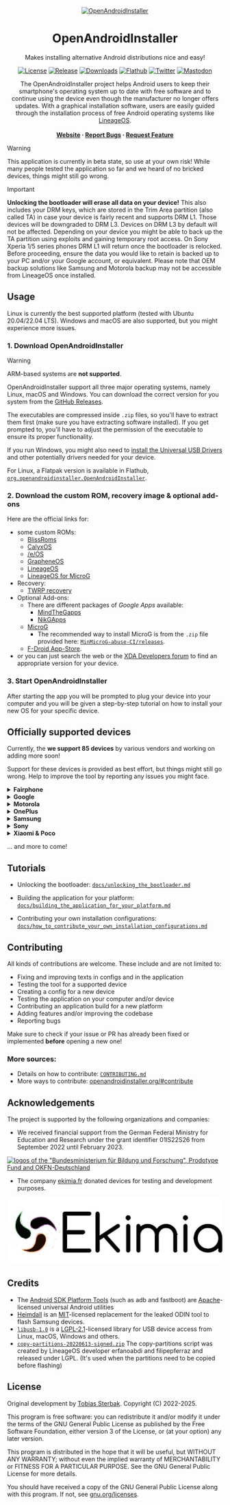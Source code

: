 <div align="center">
  <a href="https://github.com/openandroidinstaller-dev/openandroidinstaller">
    <img src="openandroidinstaller/assets/logo-192x192.png" alt="OpenAndroidInstaller" width="80" height="80">
  </a>

  <h1>OpenAndroidInstaller</h1>
  <p>Makes installing alternative Android distributions nice and easy!</p>

  [![License](https://img.shields.io/github/license/openandroidinstaller-dev/openandroidinstaller?color=green)](https://github.com/openandroidinstaller-dev/openandroidinstaller/blob/main/LICENSE)
  [![Release](https://img.shields.io/github/v/release/openandroidinstaller-dev/openandroidinstaller?include_prereleases)](https://github.com/openandroidinstaller-dev/openandroidinstaller/releases)
  [![Downloads](https://img.shields.io/github/downloads/openandroidinstaller-dev/openandroidinstaller/total)](https://github.com/openandroidinstaller-dev/openandroidinstaller/releases)
  [![Flathub](https://img.shields.io/flathub/downloads/org.openandroidinstaller.OpenAndroidInstaller?label=flathub%20installs)](https://flathub.org/apps/org.openandroidinstaller.OpenAndroidInstaller)
  [![Twitter](https://img.shields.io/twitter/follow/oainstaller?style=social)](https://twitter.com/OAInstaller)
  [![Mastodon](https://img.shields.io/mastodon/follow/109341220262803943?domain=https%3A%2F%2Ffosstodon.org&style=social)](https://fosstodon.org/@openandroidinstaller)

  <p>
    The OpenAndroidInstaller project helps Android users to keep their smartphone's operating system up to date with free software and to continue using the device even though the manufacturer no longer offers updates. With a graphical installation software, users are easily guided through the installation process of free Android operating systems like <a href="https://lineageos.org">LineageOS</a>.
    <br><br>
    <strong>
      <a href="https://openandroidinstaller.org">Website</a>
      ·
      <a href="https://github.com/openandroidinstaller-dev/openandroidinstaller/issues">Report Bugs</a>
      ·
      <a href="mailto: hello@openandroidinstaller.org">Request Feature</a>
    </strong>
  </p>
</div>

> [!WARNING]
> This application is currently in beta state, so use at your own risk! While many people tested the application so far and we heard of no bricked devices, things might still go wrong.

> [!IMPORTANT]
> **Unlocking the bootloader will erase all data on your device!**
> This also includes your DRM keys, which are stored in the Trim Area partition (also called TA) in case your device is fairly recent and supports DRM L1. Those devices will be downgraded to DRM L3. Devices on DRM L3 by default will not be affected.
> Depending on your device you might be able to back up the TA partition using exploits and gaining temporary root access. On Sony Xperia 1/5 series phones DRM L1 will return once the bootloader is relocked.
> Before proceeding, ensure the data you would like to retain is backed up to your PC and/or your Google account, or equivalent. Please note that OEM backup solutions like Samsung and Motorola backup may not be accessible from LineageOS once installed.

## Usage

Linux is currently the best supported platform (tested with Ubuntu 20.04/22.04 LTS). Windows and macOS are also supported, but you might experience more issues.

### 1. Download OpenAndroidInstaller

> [!WARNING]
> ARM-based systems are **not supported**.

OpenAndroidInstaller support all three major operating systems, namely Linux, macOS and Windows.
You can download the correct version for you system from the [GitHub Releases](https://github.com/openandroidinstaller-dev/openandroidinstaller/releases/latest).

The executables are compressed inside `.zip` files, so you'll have to extract them first (make sure you have extracting software installed).
If you get prompted to, you'll have to adjust the permission of the executable to ensure its proper functionality.

If you run Windows, you might also need to [install the Universal USB Drivers](https://adb.clockworkmod.com) and other potentially drivers needed for your device.

For Linux, a Flatpak version is available in Flathub, [`org.openandroidinstaller.OpenAndroidInstaller`](https://flathub.org/apps/org.openandroidinstaller.OpenAndroidInstaller).

### 2. Download the custom ROM, recovery image & optional add-ons

Here are the official links for:

  - some custom ROMs:
    - [BlissRoms](https://blissroms.org)
    - [CalyxOS](https://calyxos.org)
    - [/e/OS](https://doc.e.foundation/devices)
    - [GrapheneOS](https://grapheneos.org)
    - [LineageOS](https://wiki.lineageos.org/devices)
    - [LineageOS for MicroG](https://download.lineage.microg.org)
  - Recovery:
    - [TWRP recovery](https://twrp.me/Devices)
  - Optional Add-ons:
    - There are different packages of *Google Apps* available:
      - [MindTheGapps](https://wiki.lineageos.org/gapps#downloads)
      - [NikGApps](https://nikgapps.com)
    - [MicroG](https://microg.org)
      - The recommended way to install MicroG is from the `.zip` file provided here: [`MinMicroG-abuse-CI/releases`](https://github.com/FriendlyNeighborhoodShane/MinMicroG-abuse-CI/releases).
    - [F-Droid App-Store](https://f-droid.org/en/packages/org.fdroid.fdroid.privileged.ota).
  - or you can just search the web or the [XDA Developers forum](https://xdaforums.com) to find an appropriate version for your device.

### 3. Start OpenAndroidInstaller

After starting the app you will be prompted to plug your device into your computer and you will be given a step-by-step tutorial on how to install your new OS for your specific device.


## Officially supported devices

Currently, the **we support 85 devices** by various vendors and working on adding more soon!

Support for these devices is provided as best effort, but things might still go wrong.
Help to improve the tool by reporting any issues you might face.


<details><summary><b>Fairphone</b></summary>

Vendor | Device Name | CodeName | Models | Status
---|---|---|---|---
Fairphone | Fairphone 2 | [FP2](https://wiki.lineageos.org/devices/FP2) | | tested
Fairphone | Fairphone 3 | [FP3](https://wiki.lineageos.org/devices/FP3) | | tested
Fairphone | Fairphone 4 | [FP4](https://wiki.lineageos.org/devices/FP4) | | tested

</details>


<details><summary><b>Google</b></summary>

Vendor | Device Name | CodeName | Models | Status
---|---|---|---|---
Google | Pixel 2 | [walleye](https://wiki.lineageos.org/devices/walleye) | walleye | tested
Google | Pixel 2 XL | [taimen](https://wiki.lineageos.org/devices/taimen) | taimen | tested
Google | Pixel 3 | [blueline](https://wiki.lineageos.org/devices/blueline) | blueline | tested
Google | Pixel 3 XL | [crosshatch](https://wiki.lineageos.org/devices/crosshatch) | crosshatch | tested
Google | Pixel 3a | [sargo](https://wiki.lineageos.org/devices/sargo) | sargo | tested
Google | Pixel 3a XL | [bonito](https://wiki.lineageos.org/devices/bonito) | bonito | tested
Google | Pixel 4 | [flame](https://wiki.lineageos.org/devices/flame) | flame | tested
Google | Pixel 4 XL | [coral](https://wiki.lineageos.org/devices/coral) | coral | tested
Google | Pixel 4a | [sunfish](https://wiki.lineageos.org/devices/sunfish) | sunfish | tested
Google | Pixel 5 | [redfin](https://wiki.lineageos.org/devices/redfin) | redfin | tested
Google | Pixel 5a | [barbet](https://wiki.lineageos.org/devices/barbet) | barbet | tested

</details>


<details><summary><b>Motorola</b></summary>

Vendor | Device Name | CodeName | Models | Status
---|---|---|---|---
Motorola | edge | [racer](https://wiki.lineageos.org/devices/racer) | XT2063-2, XT2063-3 | tested
Motorola | moto g5 | [cedric](https://wiki.lineageos.org/devices/cedric) | XT1670, XT1671, XT1672, XT1675, XT1676, XT1677 | tested
Motorola | moto g6 plus | [evert](https://wiki.lineageos.org/devices/evert) | XT1926-2, XT1926-3, XT1926-5, XT1926-6, XT1926-7, XT1926-8, XT1926-9 | tested
Motorola | moto g7 power | [ocean](https://wiki.lineageos.org/devices/ocean) | XT1955-1, XT1955-2, XT1955-4, XT1955-5, XT1955-7 | tested
Motorola | moto g 5G plus / one 5G | [nairo](https://wiki.lineageos.org/devices/nairo) | XT2075-3, XT2075-5 | tested
Motorola | moto g 5G / one 5G ace | [kiev](https://wiki.lineageos.org/devices/kiev) | XT2113-2, XT2113-3 | tested
Motorola | moto z | [griffin](https://wiki.lineageos.org/devices/griffin) | XT1650-3, XT1650-05 | tested

</details>


<details><summary><b>OnePlus</b></summary>

Vendor | Device Name | CodeName | Models | Status
---|---|---|---|---
OnePlus | One | [bacon](https://wiki.lineageos.org/devices/bacon) | A0001 | tested
OnePlus | 3/3T | [oneplus3](https://wiki.lineageos.org/devices/oneplus3) | A3000, A3003, A3010 | untested
OnePlus | 5 | [cheeseburger](https://wiki.lineageos.org/devices/cheeseburger) | A5000 | tested
OnePlus | 5T | [dumpling](https://wiki.lineageos.org/devices/dumpling) | A5010 | tested
OnePlus | 6 | [enchilada](https://wiki.lineageos.org/devices/enchilada) | A6000, A6003 | tested
OnePlus | 6T | [fajita](https://wiki.lineageos.org/devices/fajita) | A6010, A6013 | tested
OnePlus | 7 | [guacamoleb](https://wiki.lineageos.org/devices/guacamoleb) | GM1900, GM1901, GM1903, GM1905 | tested
OnePlus | 7 Pro | [guacamole](https://wiki.lineageos.org/devices/guacamole) | GM1910, GM1911, GM1913, GM1917 | tested
OnePlus | 7T | [hotdogb](https://wiki.lineageos.org/devices/hotdogb) | HD1900, HD1901, HD1903, HD1905 | tested
OnePlus | 7T Pro | [hotdog](https://wiki.lineageos.org/devices/hotdog) | HD1910, HD1911, HD1913, HD1917 | tested
OnePlus | Nord | [avicii](https://wiki.lineageos.org/devices/avicii) | AC2001, AC2003 | tested
OnePlus | Nord N200 | [dre](https://wiki.lineageos.org/devices/dre) | DE2117 | tested
OnePlus | 9 | lemonade | LE2110, LE2111, LE2113, LE2115 | under development

</details>


<details><summary><b>Samsung</b></summary>

Vendor | Device Name | CodeName | Models | Status
---|---|---|---|---
Samsung | Galaxy J7 2015 | j7elte | | tested
Samsung | Galaxy J7 Prime | on7xelte | | untested
Samsung | Galaxy A3 2017 | a3y17lte | SM-A320FL | tested
Samsung | Galaxy A5 2016 | [a5xelte](https://wiki.lineageos.org/devices/a5xelte) | SM-A510F | tested
Samsung | Galaxy A5 2017 | [a5y17lte](https://wiki.lineageos.org/devices/a5y17lte) | | tested
Samsung | Galaxy A7 2016 | a7xelte | | tested
Samsung | Galaxy A7 2017 | [a7y17lte](https://wiki.lineageos.org/devices/a7y17lte) | | untested
Samsung | Galaxy Grand Prime VE | grandprimevelte | SM-G531F | tested
Samsung | Galaxy S III Neo | s3ve3g | GT-I9301I | tested
Samsung | Galaxy Tab S2 | [gts210vewifi](https://wiki.lineageos.org/devices/gts210vewifi) | T813 | tested
Samsung | Galaxy S4 | [jfltexx](https://wiki.lineageos.org/devices/jfltexx) | | untested
Samsung | Galaxy S4 Mini LTE| [serranoltexx](https://wiki.lineageos.org/devices/serranoltexx) | | tested
Samsung | Galaxy S5 | [klte](https://wiki.lineageos.org/devices/klte) | G900F/M/R4/R7/T/V/W8 | tested
Samsung | Galaxy S5 mini | kminilte | SM-G800F/M/Y | tested
Samsung | Galaxy S6 | [zerofltexx](https://wiki.lineageos.org/devices/zerofltexx) | | tested
Samsung | Galaxy S6 Edge | [zeroltexx](https://wiki.lineageos.org/devices/zeroltexx) | | tested
Samsung | Galaxy S7 | [herolte](https://wiki.lineageos.org/devices/herolte) | SM-G930F | tested
Samsung | Galaxy S7 Edge | [hero2lte](https://wiki.lineageos.org/devices/hero2lte) | | tested
Samsung | Galaxy S8 | dreamlte | | tested
Samsung | Galaxy S9 | [starlte](https://wiki.lineageos.org/devices/starlte) | | tested
Samsung | Galaxy Note 3 LTE | [hltetmo](https://wiki.lineageos.org/devices/hltetmo) | N900T/V/W8 | tested
Samsung | Galaxy Note 8 | greatlte | SM-N950F | tested
Samsung | Galaxy Note 9 | [crownlte](https://wiki.lineageos.org/devices/crownlte) | | tested
Samsung | Galaxy Note 10 | [d1](https://wiki.lineageos.org/devices/d1) | | tested
Samsung | Galaxy Note 10+ | [d2s](https://wiki.lineageos.org/devices/d2s) | | tested

</details>

<details>
  <summary><b>Sony</b></summary>

Vendor | Device Name | CodeName | Models | Status
---|---|---|---|---
Sony | Xperia Z | [yuga](https://wiki.lineageos.org/devices/yuga) | C6603 | tested
Sony | Xperia Z3 | [z3](https://wiki.lineageos.org/devices/z3) | | tested
Sony | Xperia Z3 Compact | [z3c](https://wiki.lineageos.org/devices/z3c) | | untested
Sony | Xperia 10 | [kirin](https://wiki.lineageos.org/devices/kirin) | | tested
Sony | Xperia 10 Plus | [mermaid](https://wiki.lineageos.org/devices/mermaid) | | tested
Sony | Xperia XA2 | [pioneer](https://wiki.lineageos.org/devices/pioneer) | | tested
Sony | Xperia XZ Premium | maple | G8141 | untested
Sony | Xperia XZ Premium Dual Sim | maple_dsds | G8142 | untested
Sony | Xperia XZ1 | poplar | G8341 | untested
Sony | Xperia XZ1 Dual Sim | poplar_dsds | G8342 | untested
Sony | Xperia XZ1 Canada | poplar_canada | G8343 | untested
Sony | Xperia XZ1 KDDI | poplar_kddi | SOV36 | untested
Sony | Xperia XZ1 Compact | lilac | G8441, G8442 | untested
Sony | Xperia XZ2 | [akari](https://wiki.lineageos.org/devices/akari) | | tested
Sony | Xperia XZ2 Compact | [xz2c](https://wiki.lineageos.org/devices/xz2c) | | untested
Sony | Xperia XZ2 Premium | [aurora](https://wiki.lineageos.org/devices/aurora) | | untested
Sony | Xperia XZ3 | [akatsuki](https://wiki.lineageos.org/devices/akatsuki) | | tested
Sony | Xperia XZ | kagura | | planned

</details>

<details><summary><b>Xiaomi & Poco</b></summary>

Vendor | Device Name | CodeName | Models | Status
---|---|---|---|---
Xiaomi | Redmi 7A / 8 / 8A / 8A Dual | [Mi439](https://wiki.lineageos.org/devices/Mi439) : pine / olive / olivelite / olivewood | | tested
Xiaomi | Redmi 9A / 9C / 9AT / 9i / 9A Sport / 10A / 10A Sport | garden / dandelion / blossom / angelican | | tested
Xiaomi | Redmi 9 / Poco M2 | [lancelot](https://wiki.lineageos.org/devices/lancelot) / galahad / shivan | | untested
Xiaomi | Redmi Note 7 | [lavender](https://wiki.lineageos.org/devices/lavender) |  | tested
Xiaomi | Redmi Note 7 Pro | [violet](https://wiki.lineageos.org/devices/violet) |  | tested
Xiaomi | Redmi Note 8 / 8T | [ginkgo](https://wiki.lineageos.org/devices/ginkgo) / willow |  | untested
Xiaomi | Redmi Note 8 Pro | begonia |  | untested
Xiaomi | Redmi Note 9S / 9 Pro / 9 Pro Max / 10 Lite / Poco M2 pro | [miatoll](https://wiki.lineageos.org/devices/lavender) : gram / curtana / excalibur / joyeuse  |  | untested
Xiaomi | Redmi Note 10S / 11SE / Poco M5S | [rosemary](https://wiki.lineageos.org/devices/rosemary) / maltose / secret /rosemary_p | | untested
Xiaomi | Redmi Note 10 Pro | [sweet](https://wiki.lineageos.org/devices/sweet) | M2101K6G | tested
Xiaomi | Mi A2 / Mi 6X | jasmine_sprout |  | untested
Xiaomi | Mi 8 | [dipper](https://wiki.lineageos.org/devices/dipper) |  | untested
Xiaomi | Mi 9T / Redmi K20 | [davinci](https://wiki.lineageos.org/devices/davinci) / davinciin |  | untested
Xiaomi | Redmi K20 Pro / Mi 9T Pro | raphael / raphaelin | | untested
Xiaomi | Mi 10T / Mi 10T Pro / Redmi K20 | [apollon](https://wiki.lineageos.org/devices/apollon) / apollo |  | untested
Xiaomi | Redmi K40 / Mi 11X / Poco F3 | [alioth](https://wiki.lineageos.org/devices/alioth) / aliothin |  | untested
Xiaomi | Poco X3 / X3 NFC | [surya](https://wiki.lineageos.org/devices/surya) / karna |  | untested
Xiaomi | Poco X3 Pro | [vayu](https://wiki.lineageos.org/devices/vayu) |  | tested
Xiaomi | 12 | cupid | | untested

</details>

... and more to come!

## Tutorials

- Unlocking the bootloader: [`docs/unlocking_the_bootloader.md`](https://github.com/openandroidinstaller-dev/openandroidinstaller/blob/main/docs/unlocking_the_bootloader.md)

- Building the application for your platform: [`docs/building_the_application_for_your_platform.md`](https://github.com/openandroidinstaller-dev/openandroidinstaller/blob/main/docs/building_the_application_for_your_platform.md)

- Contributing your own installation configurations: [`docs/how_to_contribute_your_own_installation_configurations.md`](https://github.com/openandroidinstaller-dev/openandroidinstaller/blob/main/docs/how_to_contribute_your_own_installation_configurations.md)

## Contributing

All kinds of contributions are welcome. These include and are not limited to:

- Fixing and improving texts in configs and in the application
- Testing the tool for a supported device
- Creating a config for a new device
- Testing the application on your computer and/or device
- Contributing an application build for a new platform
- Adding features and/or improving the codebase
- Reporting bugs

Make sure to check if your issue or PR has already been fixed or implemented **before** opening a new one!

### More sources:

- Details on how to contribute: [`CONTRIBUTING.md`](https://github.com/openandroidinstaller-dev/openandroidinstaller/blob/main/CONTRIBUTING.md)
- More ways to contribute: [openandroidinstaller.org/#contribute](https://openandroidinstaller.org/#contribute)

## Acknowledgements

The project is supported by the following organizations and companies:

* We received financial support from the German Federal Ministry for Education and Research under the grant identifier 01IS22S26 from September 2022 until February 2023.

[![logos of the "Bundesministerium für Bildung und Forschung", Prodotype Fund and OKFN-Deutschland](resources/pf_funding_logos.svg)](https://prototypefund.de/project/open-android-installer/)

* The company [ekimia.fr](https://ekimia.fr) donated devices for testing and development purposes.

[![logo of ekimia.fr](resources/ekimia_logo.jpg)](https://ekimia.fr/)

## Credits

- The [Android SDK Platform Tools](https://developer.android.com/studio/releases/platform-tools) (such as adb and fastboot) are [Apache](https://android.googlesource.com/platform/system/adb/+/refs/heads/master/NOTICE)-licensed universal Android utilities
- [Heimdall](https://github.com/Benjamin-Dobell/Heimdall) is an [MIT](https://github.com/Benjamin-Dobell/Heimdall/blob/master/LICENSE)-licensed replacement for the leaked ODIN tool to flash Samsung devices.
- [`libusb-1.0`](https://github.com/libusb/libusb) is a [LGPL-2.1](https://github.com/libusb/libusb/blob/master/COPYING)-licensed library for USB device access from Linux, macOS, Windows and others.
- [`copy-partitions-20220613-signed.zip`](https://mirrorbits.lineageos.org/tools/copy-partitions-20220613-signed.zip) The copy-partitions script was created by LineageOS developer erfanoabdi and filipepferraz and released under LGPL. (It's used when the partitions need to be copied before flashing)

## License

Original development by [Tobias Sterbak](https://tobiassterbak.com). Copyright (C) 2022-2025.

This program is free software: you can redistribute it and/or modify it under the terms of the GNU General Public License as published by the Free Software Foundation, either version 3 of the License, or (at your option) any later version.

This program is distributed in the hope that it will be useful, but WITHOUT ANY WARRANTY; without even the implied warranty of MERCHANTABILITY or FITNESS FOR A PARTICULAR PURPOSE. See the GNU General Public License for more details.

You should have received a copy of the GNU General Public License along with this program. If not, see [gnu.org/licenses](http://www.gnu.org/licenses).
